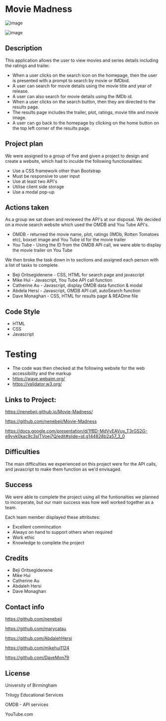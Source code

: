 # Movie Madness

![image](https://user-images.githubusercontent.com/103275458/184946483-18538fd6-2497-476c-99a5-9beb949cec6e.png)

![image](https://user-images.githubusercontent.com/103275458/184947002-3dd3277c-01d1-4f97-8cd4-101aec5d6924.png)



## Description

This application allows the user to view movies and series details including the ratings and trailer.

* When a user clicks on the search icon on the homepage, then the user is presented with a prompt to search by movie or IMDbid.
* A user can search for movie details using the movie title and year of release.
* A user can also search for movie details using the IMDb id.
* When a user clicks on the search button, then they are directed to the results page.
* The results page includes the trailer, plot, ratings, movie title and movie image.
* A user can go back to the homepage by clicking on the home button on the top left corner of the results page.

## Project plan

We were assigned to a group of five and given a project to design and create a website, which had to inculde the following functionalities:

* Use a CSS framework other than Bootstrap
* Must be responsive to user input
* Use at least two API's 
* Utilise client side storage
* Use a modal pop-up



## Actions taken 

As a group we sat down and reviewed the API's at our disposal. We decided on a movie search website which used the OMDB and You Tube API's. 

* OMDB - returned the movie name, plot, ratings (IMDb, Rotten Tomatoes etc), boxset image and You Tube id for the movie trailer
* You Tube - Using the ID from the OMDB API call, we were able to display the movie trailer on You Tube

We then broke the task down in to sections and assigned each person with a list of tasks to complete.

* Beji Oritsegidenene - CSS, HTML for search page and javascript
* Mike Hui - Javascript, You Tube API call function
* Catherine Au - Javascript, display OMDB data function & modal  
* Abdela Hersi - Javascript, OMDB API call, autoSearch function
* Dave Monaghan - CSS, HTML for results page & READme file



## Code Style

* HTML 
* CSS
* Javascript

# Testing

* The code was then checked at the following website for the web accessibility and the markup
* https://wave.webaim.org/
* https://validator.w3.org/



## Links to Project:

https://nenebeji.github.io/Movie-Madness/

https://github.com/nenebeji/Movie-Madness

https://docs.google.com/presentation/d/1fBD-MdVyEAVuy_T3rGS2G-e9vyk0kac9c3sITVoej7Q/edit#slide=id.g144828b2a57_3_0


## Difficulties

The main difficulties we experienced on this project were for the API calls, and javascript to make them function as we'd envisaged.


## Success

We were able to complete the project using all the funtionalties we planned to incorperate, but our main success was how well worked together as a team.

Each team member displayed these attributes:

* Excellent commincation
* Always on hand to support others when required
* Work ethic
* Knowledge to complete the project


## Credits

* Beji Oritsegidenene 
* Mike Hui
* Catherine Au
* Abdaleh Hersi
* Dave Monaghan 


## Contact info

https://github.com/nenebeji

https://github.com/marycatau

https://github.com/AbdalehHersi

https://github.com/mikehui1124

https://github.com/DaveMon79


## License

University of Birmingham

Trilogy Educational Services

OMDB - API services 

YouTube.com


